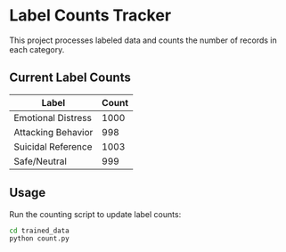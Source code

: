 # Label Counts Tracker

This project processes labeled data and counts the number of records in each category.

## Current Label Counts

| Label              | Count |
| ------------------ | ----- |
| Emotional Distress | 1000  |
| Attacking Behavior | 998   |
| Suicidal Reference | 1003  |
| Safe/Neutral       | 999   |

## Usage

Run the counting script to update label counts:

```bash
cd trained_data
python count.py
```
